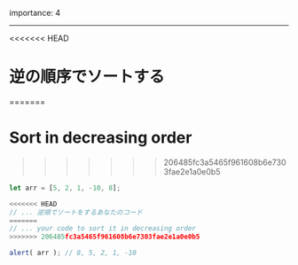 importance: 4

---

<<<<<<< HEAD
# 逆の順序でソートする
=======
# Sort in decreasing order
>>>>>>> 206485fc3a5465f961608b6e7303fae2e1a0e0b5

```js
let arr = [5, 2, 1, -10, 8];

<<<<<<< HEAD
// ... 逆順でソートをするあなたのコード
=======
// ... your code to sort it in decreasing order
>>>>>>> 206485fc3a5465f961608b6e7303fae2e1a0e0b5

alert( arr ); // 8, 5, 2, 1, -10
```
